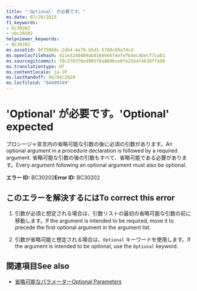 ```yaml
---
title: "'Optional' が必要です。"
ms.date: 07/20/2015
f1_keywords:
- bc30202
- vbc30202
helpviewer_keywords:
- BC30202
ms.assetid: 6f75060c-2db4-4a79-b5d1-5780c09a74cd
ms.openlocfilehash: 411e3248409ab0184666f4efefb4ec4becf7cab1
ms.sourcegitcommit: f8c270376ed905f6a8896ce0fe25b4f4b38ff498
ms.translationtype: HT
ms.contentlocale: ja-JP
ms.lasthandoff: 06/04/2020
ms.locfileid: "84409349"
---
```

# <a name="optional-expected"></a><span data-ttu-id="6007f-102">'Optional' が必要です。</span><span class="sxs-lookup"><span data-stu-id="6007f-102">'Optional' expected</span></span>
<span data-ttu-id="6007f-103">プロシージャ宣言内の省略可能な引数の後に必須の引数があります。</span><span class="sxs-lookup"><span data-stu-id="6007f-103">An optional argument in a procedure declaration is followed by a required argument.</span></span> <span data-ttu-id="6007f-104">省略可能な引数の後の引数もすべて、省略可能である必要があります。</span><span class="sxs-lookup"><span data-stu-id="6007f-104">Every argument following an optional argument must also be optional.</span></span>  
  
 <span data-ttu-id="6007f-105">**エラー ID:** BC30202</span><span class="sxs-lookup"><span data-stu-id="6007f-105">**Error ID:** BC30202</span></span>  
  
## <a name="to-correct-this-error"></a><span data-ttu-id="6007f-106">このエラーを解決するには</span><span class="sxs-lookup"><span data-stu-id="6007f-106">To correct this error</span></span>  
  
1. <span data-ttu-id="6007f-107">引数が必須と想定される場合は、引数リストの最初の省略可能な引数の前に移動します。</span><span class="sxs-lookup"><span data-stu-id="6007f-107">If the argument is intended to be required, move it to precede the first optional argument in the argument list.</span></span>  
  
2. <span data-ttu-id="6007f-108">引数が省略可能と想定される場合は、`Optional` キーワードを使用します。</span><span class="sxs-lookup"><span data-stu-id="6007f-108">If the argument is intended to be optional, use the `Optional` keyword.</span></span>  
  
## <a name="see-also"></a><span data-ttu-id="6007f-109">関連項目</span><span class="sxs-lookup"><span data-stu-id="6007f-109">See also</span></span>

- [<span data-ttu-id="6007f-110">省略可能なパラメーター</span><span class="sxs-lookup"><span data-stu-id="6007f-110">Optional Parameters</span></span>](../../programming-guide/language-features/procedures/optional-parameters.md)

